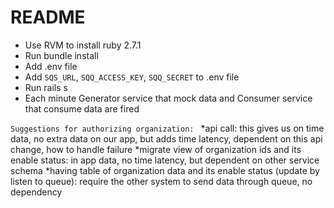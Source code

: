 # README

* Use RVM to install ruby 2.7.1
* Run bundle install
* Add .env file
* Add `SQS_URL`, `SQQ_ACCESS_KEY`, `SQQ_SECRET` to .env file
* Run rails s
* Each minute Generator service that mock data and Consumer service that consume data are fired


`Suggestions for authorizing organization:
`    *api call: this gives us on time data, no extra data on our app, but adds time latency, dependent on this api change, how to handle failure 
    *migrate view of organization ids and its enable status: in app data, no time latency, but dependent on other service schema
    *having table of organization data and its enable status (update by listen to queue): require the other system to send data through queue, no dependency
